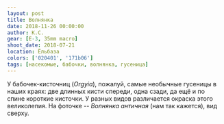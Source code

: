 ```yaml
---
layout: post
title: Волнянка
date: 2018-11-26 00:00:00
author: К.С.
gear: [E-3, 35mm macro]
shoot_date: 2018-07-21
location: Ёльбаза
colors: ['020401', '171b06']
tags: [насекомые, бабочки, волнянка, гусеница]
---
```

У бабочек-кисточниц (_Orgyia_), пожалуй, самые необычные гусеницы в наших краях: две длинных кисти спереди, одна сзади, да ещё и по спине короткие кисточки. У разных видов различается окраска этого великолепия. На фоточке -- _Волнянка античная_ (нам так кажется), вид сверху.
